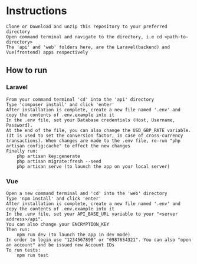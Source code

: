 # Instructions

    Clone or Download and unzip this repository to your preferred directory
    Open command terminal and navigate to the directory, i.e cd <path-to-directory>
    The 'api' and 'web' folders here, are the Laravel(backend) and Vue(frontend) apps respectively


## How to run
	
### Laravel
    From your command terminal 'cd' into the 'api' directory
    Type 'composer install' and click 'enter'
    After installation is complete, create a new file named '.env' and copy the contents of .env.example into it
    In the .env file, set your Database credentials (Host, Username, Password).
    At the end of the file, you can also change the USD_GBP_RATE variable. (It is used to set the conversion factor, in case of cross-currency transactions). When changes are made to the .env file, re-run "php artisan config:cache" to effect the new changes
    Finally run:
        php artisan key:generate
        php artisan migrate:fresh --seed
        php artisan serve (to launch the app on your local server)

### Vue
    Open a new command terminal and 'cd' into the 'web' directory
    Type 'npm install' and click 'enter'
    After installation is complete, create a new file named '.env' and copy the contents of .env.example into it
    In the .env file, set your API_BASE_URL variable to your "<server address>/api".
    You can also change your ENCRYPTION_KEY
    Then run:
        npm run dev (to launch the app in dev mode)
    In order to login use "1234567890" or "0987654321". You can also "open an account" and be issued new Account IDs
    To run tests:
        npm run test
